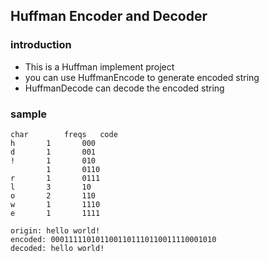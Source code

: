 ## Huffman Encoder and Decoder

### introduction
- This is a Huffman implement project
- you can use HuffmanEncode to generate encoded string 
- HuffmanDecode can decode the encoded string


### sample
```
char		freqs	code
h		1		000
d		1		001
!		1		010
 		1		0110
r		1		0111
l		3		10
o		2		110
w		1		1110
e		1		1111

origin: hello world!
encoded: 0001111101011001101110110011110001010
decoded: hello world!
```